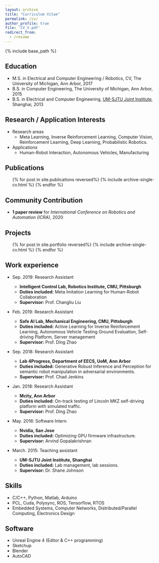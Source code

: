 ```yaml
---
layout: archive
title: "Curriculum Vitae"
permalink: /cv/
author_profile: true
file: 'CV_V.pdf'
redirect_from:
  - /resume
---
```


{% include base_path %}

## Education
* M.S. in Electrical and Computer Engineering / Robotics, CV, The University of Michigan, Ann Arbor, 2017
* B.S. in Computer Engineering, The University of Michigan, Ann Arbor, 2015
* B.S. in Electrical and Computer Engineering, [UM-SJTU Joint Institute](https://umji.sjtu.edu.cn/), Shanghai, 2013

## Research / Application Interests
* Research areas
  * Meta Learning, Inverse Reinforcement Learning, Computer Vision, Reinforcement Learning, Deep Learning, Probabilistic Robotics.
* Applications
  * Human-Robot Interaction, Autonomous Vehicles, Manufacturing

## Publications
  <ul>{% for post in site.publications reversed%}
    {% include archive-single-cv.html %}
  {% endfor %}</ul>

## Community Contribution
- **1 paper review** for *International Conference on Robotics and Automation (ICRA)*, 2020

## Projects
<ul>{% for post in site.portfolio reversed%}
    {% include archive-single-cv.html %}
  {% endfor %}</ul>

## Work experience
* Sep. 2019: Research Assistant
  * **Intelligent Control Lab, Robotics Institute, CMU, Pittsburgh**
  * **Duties included:** Meta Imitation Learning for Human-Robot Collaboration
  * **Supervisor:** Prof. Changliu Liu

* Feb. 2019: Research Assistant
  * **Safe AI Lab, Mechanical Engineering, CMU, Pittsburgh**
  * **Duties included:** Active Learning for Inverse Reinforcement Learning, Autonomous Vehicle Testing Ground Evaluation, Self-driving Platform, Server management
  * **Supervisor:** Prof. Ding Zhao

* Sep. 2018: Research Assistant
  * **Lab 4Progress, Department of EECS, UoM, Ann Arbor**
  * **Duties included:** Generative Robust Inference and Perception for semantic robot manipulation in adversarial environments.
  * **Supervisor:** Prof. Chad Jenkins

* Jan. 2018: Research Assistant
  * **Mcity, Ann Arbor**
  * **Duties included:** On-track testing of Lincoln MKZ self-driving platform with simulated traffic.
  * **Supervisor:** Prof. Ding Zhao

* May. 2016: Software Intern
  * **Nvidia, San Jose**
  * **Duties included:** Optimizing GPU firmware infrastructure.
  * **Supervisor:** Arvind Gopalakrishnan

* March. 2015: Teaching assistant
  * **UM-SJTU Joint Institute, Shanghai**
  * **Duties included:** Lab management, lab sessions.
  * **Supervisor:** Dr. Shane Johnson
  
## Skills
* C/C++, Python, Matlab, Arduino
* PCL, Cuda, Polysync, ROS, Tensorflow, RTOS
* Embedded Systems, Computer Networks, Distributed/Parallel Computing, Electronics Design
  
## Software
* Unreal Engine 4 (Editor & C++ programming)
* Sketchup
* Blender
* AutoCAD
